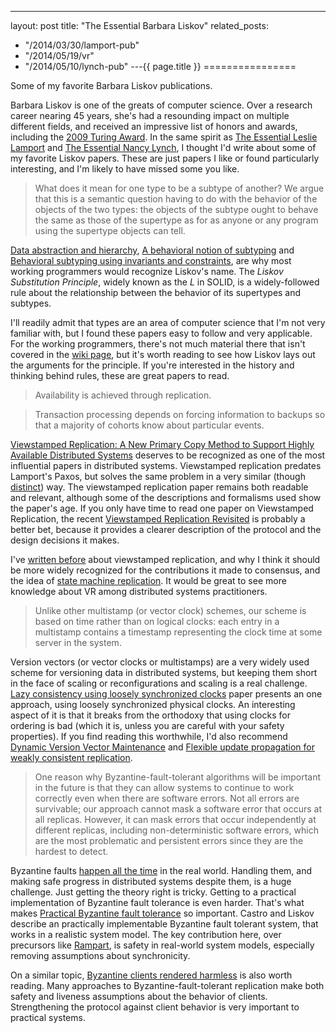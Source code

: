 ---
layout: post
title: "The Essential Barbara Liskov"
related_posts:
  - "/2014/03/30/lamport-pub"
  - "/2014/05/19/vr"
  - "/2014/05/10/lynch-pub"
---{{ page.title }}
================

<p class="meta">Some of my favorite Barbara Liskov publications.</p>

Barbara Liskov is one of the greats of computer science. Over a research career nearing 45 years, she's had a resounding impact on multiple different fields, and received an impressive list of honors and awards, including the [2009 Turing Award](http://amturing.acm.org/award_winners/liskov_1108679.cfm). In the same spirit as [The Essential Leslie Lamport](http://brooker.co.za/blog/2014/03/30/lamport-pub.html) and [The Essential Nancy Lynch](http://brooker.co.za/blog/2014/05/10/lynch-pub.html), I thought I'd write about some of my favorite Liskov papers. These are just papers I like or found particularly interesting, and I'm likely to have missed some you like.

> What does it mean for one type to be a subtype of another? We argue that this is a semantic question having to do with the behavior of the objects of the two types: the objects of the subtype ought to behave the same as those of the supertype as for as anyone or any program using the supertype objects can tell.

[Data abstraction and hierarchy](http://dl.acm.org/citation.cfm?doid=62139.62141), [A behavioral notion of subtyping](http://dl.acm.org/citation.cfm?doid=197320.197383) and [Behavioral subtyping using invariants and constraints](http://reports-archive.adm.cs.cmu.edu/anon/1999/CMU-CS-99-156.ps), are why most working programmers would recognize Liskov's name. The *Liskov Substitution Principle*, widely known as the *L* in SOLID, is a widely-followed rule about the relationship between the behavior of its supertypes and subtypes.

I'll readily admit that types are an area of computer science that I'm not very familiar with, but I found these papers easy to follow and very applicable. For the working programmers, there's not much material there that isn't covered in the [wiki page](http://en.wikipedia.org/wiki/Liskov_substitution_principle), but it's worth reading to see how Liskov lays out the arguments for the principle. If you're interested in the history and thinking behind rules, these are great papers to read.

> Availability is achieved through replication.

> Transaction processing depends on forcing information to backups so that a majority of cohorts know about particular events.

[Viewstamped Replication: A New Primary Copy Method to Support Highly Available Distributed Systems](http://pmg.csail.mit.edu/papers/vr.pdf) deserves to be recognized as one of the most influential papers in distributed systems. Viewstamped replication predates Lamport's Paxos, but solves the same problem in a very similar (though [distinct](http://www.cs.cornell.edu/fbs/publications/viveLaDifference.pdf)) way. The viewstamped replication paper remains both readable and relevant, although some of the descriptions and formalisms used show the paper's age. If you only have time to read one paper on Viewstamped Replication, the recent [Viewstamped Replication Revisited](http://pmg.csail.mit.edu/papers/vr-revisited.pdf) is probably a better bet, because it provides a clearer description of the protocol and the design decisions it makes.

I've [written before](http://brooker.co.za/blog/2014/05/19/vr.html) about viewstamped replication, and why I think it should be more widely recognized for the contributions it made to consensus, and the idea of [state machine replication](https://www.cs.cornell.edu/fbs/publications/SMSurvey.pdf). It would be great to see more knowledge about VR among distributed systems practitioners.

> Unlike other multistamp (or vector clock) schemes, our scheme is based on time rather than on logical clocks: each entry in a multistamp contains a timestamp representing the clock time at some server in the system.

Version vectors (or vector clocks or multistamps) are a very widely used scheme for versioning data in distributed systems, but keeping them short in the face of scaling or reconfigurations and scaling is a real challenge. [Lazy consistency using loosely synchronized clocks](http://dl.acm.org/citation.cfm?id=259425) paper presents an one approach, using loosely synchronized physical clocks. An interesting aspect of it is that it breaks from the orthodoxy that using clocks for ordering is bad (which it is, unless you are careful with your safety properties). If you find reading this worthwhile, I'd also recommend [Dynamic Version Vector Maintenance](ftp://ftp.cs.ucla.edu/tech-report/1997-reports/970022.ps.Z) and [Flexible update propagation for weakly consistent replication](http://dl.acm.org/citation.cfm?id=266711).

> One reason why Byzantine-fault-tolerant algorithms will be important in the future is that they can allow systems to continue to work correctly even when there are software errors. Not all errors are survivable; our approach cannot mask a software error that occurs at all replicas. However, it can mask errors that occur independently at different replicas, including non-deterministic software errors, which are the most problematic and persistent errors since they are the hardest to detect.

Byzantine faults [happen all the time](http://www.rvs.uni-bielefeld.de/publications/DriscollMurphyv19.pdf) in the real world. Handling them, and making safe progress in distributed systems despite them, is a huge challenge. Just getting the theory right is tricky. Getting to a practical implementation of Byzantine fault tolerance is even harder. That's what makes [Practical Byzantine fault tolerance](http://pmg.csail.mit.edu/papers/osdi99.pdf) so important. Castro and Liskov describe an practically implementable Byzantine fault tolerant system, that works in a realistic system model. The key contribution here, over precursors like [Rampart](https://www.cs.unc.edu/~reiter/papers/1994/CCS.pdf), is safety in real-world system models, especially removing assumptions about synchronicity.

On a similar topic, [Byzantine clients rendered harmless](http://pmg.csail.mit.edu/papers/rodrigo_tr05.pdf) is also worth reading. Many approaches to Byzantine-fault-tolerant replication make both safety and liveness assumptions about the behavior of clients. Strengthening the protocol against client behavior is very important to practical systems.